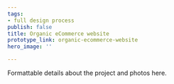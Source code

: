 ```yaml
---
tags:
- full design process
publish: false
title: Organic eCommerce website
prototype_link: organic-ecommerce-website
hero_image: ''

---
```

Formattable details about the project and photos here.